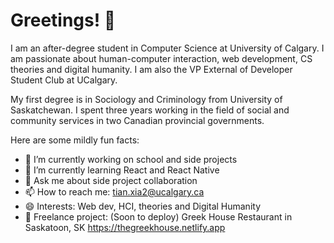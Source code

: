 # Greetings! 👋

I am an after-degree student in Computer Science at University of Calgary. I am passionate about human-computer interaction, web development, CS theories and digital humanity. I am also the VP External of Developer Student Club at UCalgary. 

My first degree is in Sociology and Criminology from University of Saskatchewan. I spent three years working in the field of social and community services in two Canadian provincial governments.

Here are some mildly fun facts:

- 🔭 I’m currently working on school and side projects
- 🌱 I’m currently learning React and React Native
- 💬 Ask me about side project collaboration
- 📫 How to reach me: tian.xia2@ucalgary.ca
- 😄 Interests: Web dev, HCI, theories and Digital Humanity
- 🎯 Freelance project: 
     (Soon to deploy)
     Greek House Restaurant in Saskatoon, SK
     https://thegreekhouse.netlify.app
